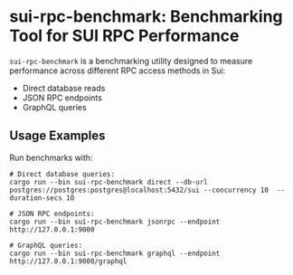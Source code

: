 # sui-rpc-benchmark: Benchmarking Tool for SUI RPC Performance

`sui-rpc-benchmark` is a benchmarking utility designed to measure performance across different RPC access methods in Sui:
- Direct database reads
- JSON RPC endpoints 
- GraphQL queries

## Usage Examples
Run benchmarks with:
```
# Direct database queries:
cargo run --bin sui-rpc-benchmark direct --db-url postgres://postgres:postgres@localhost:5432/sui --concurrency 10  --duration-secs 10

# JSON RPC endpoints:
cargo run --bin sui-rpc-benchmark jsonrpc --endpoint http://127.0.0.1:9000

# GraphQL queries:
cargo run --bin sui-rpc-benchmark graphql --endpoint http://127.0.0.1:9000/graphql
```
